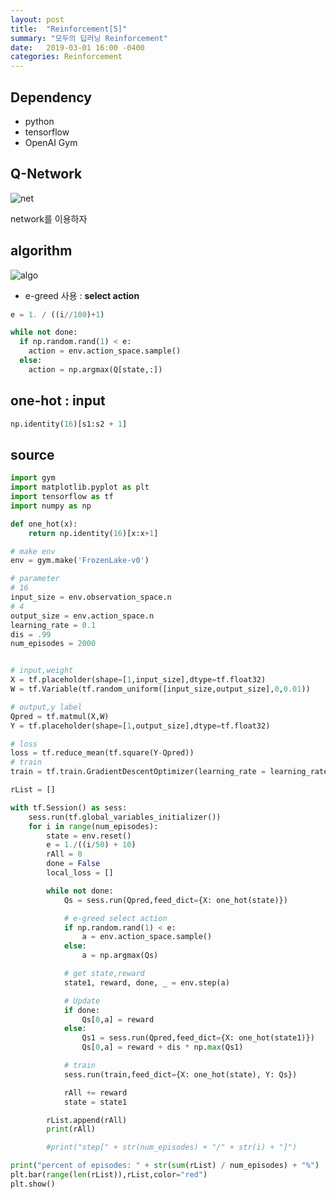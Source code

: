 ```yaml
---
layout: post
title:  "Reinforcement[5]"
summary: "모두의 딥러닝 Reinforcement"
date:   2019-03-01 16:00 -0400
categories: Reinforcement
---
```


## Dependency
- python
- tensorflow
- OpenAI Gym

## Q-Network



![net](https://github.com/jjeamin/jjeamin.github.io/raw/master/_posts/post_img/reinforcement/net1.JPG)



network를 이용하자

## algorithm



![algo](https://github.com/jjeamin/jjeamin.github.io/raw/master/_posts/post_img/reinforcement/algo.JPG)



- e-greed 사용 : **select action**

```python
e = 1. / ((i//100)+1)

while not done:
  if np.random.rand(1) < e:
    action = env.action_space.sample()
  else:
    action = np.argmax(Q[state,:])
```

## one-hot : input

```python
np.identity(16)[s1:s2 + 1]
```

## source

```python
import gym
import matplotlib.pyplot as plt
import tensorflow as tf
import numpy as np

def one_hot(x):
    return np.identity(16)[x:x+1]

# make env
env = gym.make('FrozenLake-v0')

# parameter
# 16
input_size = env.observation_space.n
# 4
output_size = env.action_space.n
learning_rate = 0.1
dis = .99
num_episodes = 2000


# input,weight
X = tf.placeholder(shape=[1,input_size],dtype=tf.float32)
W = tf.Variable(tf.random_uniform([input_size,output_size],0,0.01))

# output,y label
Qpred = tf.matmul(X,W)
Y = tf.placeholder(shape=[1,output_size],dtype=tf.float32)

# loss
loss = tf.reduce_mean(tf.square(Y-Qpred))
# train
train = tf.train.GradientDescentOptimizer(learning_rate = learning_rate).minimize(loss)

rList = []

with tf.Session() as sess:
    sess.run(tf.global_variables_initializer())
    for i in range(num_episodes):
        state = env.reset()
        e = 1./((i/50) + 10)
        rAll = 0
        done = False
        local_loss = []

        while not done:
            Qs = sess.run(Qpred,feed_dict={X: one_hot(state)})

            # e-greed select action
            if np.random.rand(1) < e:
                a = env.action_space.sample()
            else:
                a = np.argmax(Qs)

            # get state,reward
            state1, reward, done, _ = env.step(a)

            # Update
            if done:
                Qs[0,a] = reward
            else:
                Qs1 = sess.run(Qpred,feed_dict={X: one_hot(state1)})
                Qs[0,a] = reward + dis * np.max(Qs1)

            # train
            sess.run(train,feed_dict={X: one_hot(state), Y: Qs})

            rAll += reward
            state = state1

        rList.append(rAll)
        print(rAll)

        #print("step[" + str(num_episodes) + "/" + str(i) + "]")

print("percent of episodes: " + str(sum(rList) / num_episodes) + "%")
plt.bar(range(len(rList)),rList,color="red")
plt.show()
```
